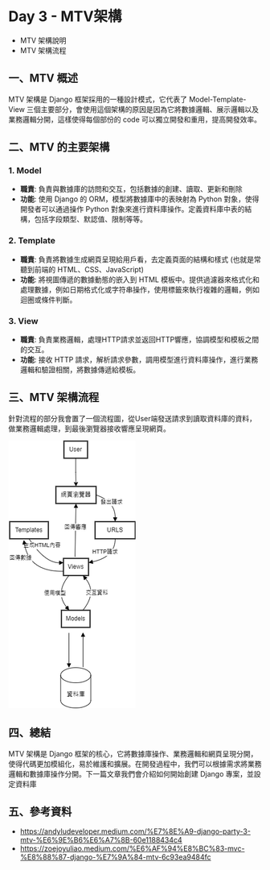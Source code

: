 # Day 3 - MTV架構
- MTV 架構說明    
- MTV 架構流程

## 一、MTV 概述
MTV 架構是 Django 框架採用的一種設計模式，它代表了 Model-Template-View 三個主要部分，會使用這個架構的原因是因為它將數據邏輯、展示邏輯以及業務邏輯分開，這樣使得每個部份的 code 可以獨立開發和重用，提高開發效率。

## 二、MTV 的主要架構
### 1. Model  
- **職責**: 負責與數據庫的訪問和交互，包括數據的創建、讀取、更新和刪除
- **功能**: 使用 Django 的 ORM，模型將數據庫中的表映射為 Python 對象，使得開發者可以通過操作 Python 對象來進行資料庫操作。定義資料庫中表的結構，包括字段類型、默認值、限制等等。

### 2. Template
- **職責**: 負責將數據生成網頁呈現給用戶看，去定義頁面的結構和樣式 (也就是常聽到前端的 HTML、CSS、JavaScript)
- **功能**: 將視圖傳遞的數據動態的嵌入到 HTML 模板中。提供過濾器來格式化和處理數據，例如日期格式化或字符串操作，使用標籤來執行複雜的邏輯，例如迴圈或條件判斷。

### 3. View
- **職責**: 負責業務邏輯，處理HTTP請求並返回HTTP響應，協調模型和模板之間的交互。
- **功能**: 接收 HTTP 請求，解析請求參數，調用模型進行資料庫操作，進行業務邏輯和驗證相關，將數據傳遞給模板。

## 三、MTV 架構流程
針對流程的部分我會置了一個流程圖，從User端發送請求到讀取資料庫的資料，做業務邏輯處理，到最後瀏覽器接收響應呈現網頁。

![terminal.png](https://github.com/David20001110/2024-iTome/blob/master/Day03/MTV%E6%9E%B6%E6%A7%8B.png?raw=true)

## 四、總結
MTV 架構是 Django 框架的核心，它將數據庫操作、業務邏輯和網頁呈現分開，使得代碼更加模組化，易於維護和擴展。在開發過程中，我們可以根據需求將業務邏輯和數據庫操作分開。下一篇文章我們會介紹如何開始創建 Django 專案，並設定資料庫

## 五、參考資料
- https://andyludeveloper.medium.com/%E7%8E%A9-django-party-3-mtv-%E6%9E%B6%E6%A7%8B-60e1188434c4
- https://zoejoyuliao.medium.com/%E6%AF%94%E8%BC%83-mvc-%E8%88%87-django-%E7%9A%84-mtv-6c93ea9484fc
